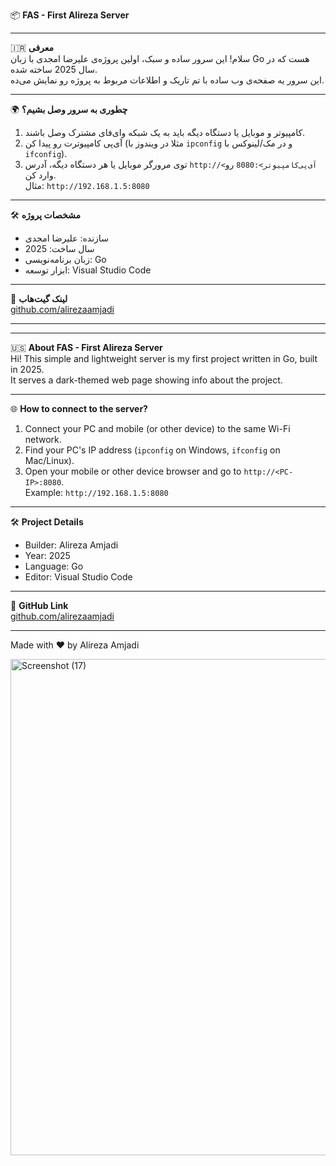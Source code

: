 📦 **FAS - First Alireza Server**

---

🇮🇷 **معرفی**  
سلام! این سرور ساده و سبک، اولین پروژه‌ی علیرضا امجدی با زبان Go هست که در سال 2025 ساخته شده.  
این سرور یه صفحه‌ی وب ساده با تم تاریک و اطلاعات مربوط به پروژه رو نمایش می‌ده.

---

🌍 **چطوری به سرور وصل بشیم؟**  
1. کامپیوتر و موبایل یا دستگاه دیگه باید به یک شبکه وای‌فای مشترک وصل باشند.  
2. آی‌پی کامپیوترت رو پیدا کن (مثلا در ویندوز با `ipconfig` و در مک/لینوکس با `ifconfig`).  
3. توی مرورگر موبایل یا هر دستگاه دیگه، آدرس `http://<آی‌پی‌کامپیوتر>:8080` رو وارد کن.  
مثال: `http://192.168.1.5:8080`

---

🛠️ **مشخصات پروژه**  
- سازنده: علیرضا امجدی  
- سال ساخت: 2025  
- زبان برنامه‌نویسی: Go  
- ابزار توسعه: Visual Studio Code  

---

🔗 **لینک گیت‌هاب**  
[github.com/alirezaamjadi](https://github.com/alirezaamjadi)  

---

---

🇺🇸 **About FAS - First Alireza Server**  
Hi! This simple and lightweight server is my first project written in Go, built in 2025.  
It serves a dark-themed web page showing info about the project.

---

🌐 **How to connect to the server?**  
1. Connect your PC and mobile (or other device) to the same Wi-Fi network.  
2. Find your PC's IP address (`ipconfig` on Windows, `ifconfig` on Mac/Linux).  
3. Open your mobile or other device browser and go to `http://<PC-IP>:8080`.  
Example: `http://192.168.1.5:8080`

---

🛠️ **Project Details**  
- Builder: Alireza Amjadi  
- Year: 2025  
- Language: Go  
- Editor: Visual Studio Code  

---

🔗 **GitHub Link**  
[github.com/alirezaamjadi](https://github.com/alirezaamjadi)  

---

Made with ❤️ by Alireza Amjadi



<img width="1286" height="794" alt="Screenshot (17)" src="https://github.com/user-attachments/assets/351adc48-f5ad-4aa0-995d-58b2d4d779d4" />
